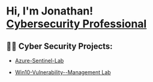 <h1>Hi, I'm Jonathan! <br/><a href="https://github.com/Jonathan-Hansley"></a> <a href="https://www.linkedin.com/in/jonathan-hansley/">Cybersecurity Professional</a> </h1>

<h2>👨‍💻 Cyber Security Projects:</h2>

- [Azure-Sentinel-Lab](https://github.com/Jonathan-Hansley/Azure-Sentinel-Lab)

- [Win10-Vulnerability--Management Lab](https://github.com/Jonathan-Hansley/Win10-Vulnerability--Management)

  
